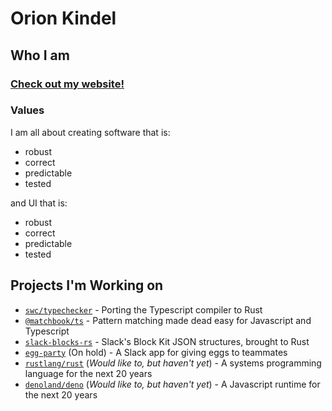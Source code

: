 # Orion Kindel

## Who I am
### [Check out my website!](https://www.orionkindel.com)

### Values
I am all about creating software that is:
 - robust
 - correct
 - predictable
 - tested

and UI that is:
 - robust
 - correct
 - predictable
 - tested

## Projects I'm Working on
 - [`swc/typechecker`] - Porting the Typescript compiler to Rust
 - [`@matchbook/ts`] - Pattern matching made dead easy for Javascript and Typescript
 - [`slack-blocks-rs`] - Slack's Block Kit JSON structures, brought to Rust
 - [`egg-party`] (On hold) - A Slack app for giving eggs to teammates
 - [`rustlang/rust`] (_Would like to, but haven't yet_) - A systems programming language for the next 20 years
 - [`denoland/deno`] (_Would like to, but haven't yet_) - A Javascript runtime for the next 20 years

[`rustlang/rust`]: https://github.com/rustlang/rust
[`denoland/deno`]: https://github.com/denoland/deno
[`swc/typechecker`]: https://github.com/divy-beta/swc-typechecker
[`vermilion`]: https://github.com/vermilion-ui
[`@matchbook/ts`]: https://github.com/matchbook-ts/matchbook-ts
[`egg-party`]: https://github.com/cakekindel/egg-party
[`slack-blocks-rs`]: https://github.com/cakekindel/egg-party


